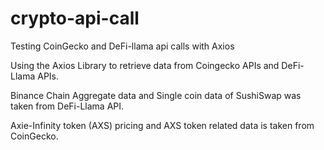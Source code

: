 # crypto-api-call
Testing CoinGecko and DeFi-llama api calls with Axios

Using the Axios Library to retrieve data from Coingecko APIs and DeFi-Llama APIs.

Binance Chain Aggregate data and Single coin data of SushiSwap was taken from DeFi-Llama API.

Axie-Infinity token (AXS) pricing and AXS token related data is taken from CoinGecko. 
